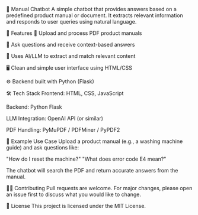 🤖 Manual Chatbot
A simple chatbot that provides answers based on a predefined product manual or document. It extracts relevant information and responds to user queries using natural language.

📌 Features
📄 Upload and process PDF product manuals

💬 Ask questions and receive context-based answers

🧠 Uses AI/LLM to extract and match relevant content

🖥️ Clean and simple user interface using HTML/CSS

⚙️ Backend built with Python (Flask)

🛠️ Tech Stack
Frontend: HTML, CSS, JavaScript

Backend: Python Flask

LLM Integration: OpenAI API (or similar)

PDF Handling: PyMuPDF / PDFMiner / PyPDF2


📄 Example Use Case
Upload a product manual (e.g., a washing machine guide) and ask questions like:

"How do I reset the machine?"
"What does error code E4 mean?"

The chatbot will search the PDF and return accurate answers from the manual.

🧑‍💻 Contributing
Pull requests are welcome. For major changes, please open an issue first to discuss what you would like to change.

📃 License
This project is licensed under the MIT License.
